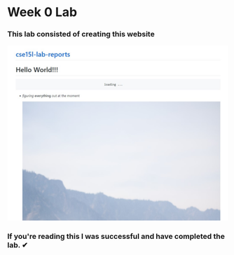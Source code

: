 # **Week 0 Lab** 

### This lab consisted of creating this website 
![img.png](img.png)
### If you're reading this I was successful and have completed the lab. ✔